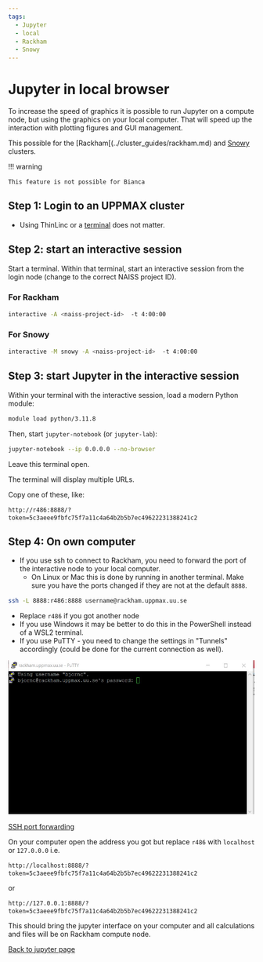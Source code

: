 ```yaml
---
tags:
  - Jupyter
  - local
  - Rackham
  - Snowy
---
```


# Jupyter in local browser

To increase the speed of graphics it is possible to run Jupyter on a compute
node, but using the graphics on your local computer.
That will speed up the interaction with plotting figures and GUI management.

This possible for the [Rackham[(../cluster_guides/rackham.md) and
[Snowy](../cluster_guides/snowy.md) clusters.

!!! warning

    This feature is not possible for Bianca

## Step 1: Login to an UPPMAX cluster

- Using ThinLinc or a [terminal](../software/terminal.md) does not matter.

## Step 2: start an interactive session

Start a terminal. Within that terminal, start an interactive session from the login node (change to the correct NAISS project ID).
  
### For Rackham

```sh
interactive -A <naiss-project-id>  -t 4:00:00
```

### For Snowy

```sh
interactive -M snowy -A <naiss-project-id>  -t 4:00:00
```

## Step 3: start Jupyter in the interactive session

Within your terminal with the interactive session, load a modern Python module:

```sh
module load python/3.11.8
```

Then, start ``jupyter-notebook`` (or ``jupyter-lab``):

```sh
jupyter-notebook --ip 0.0.0.0 --no-browser
```

Leave this terminal open.

The terminal will display multiple URLs.

Copy one of these, like:

```text
http://r486:8888/?token=5c3aeee9fbfc75f7a11c4a64b2b5b7ec49622231388241c2
```

## Step 4: On own computer

- If you use ssh to connect to Rackham, you need to forward the port of the interactive node to your local computer.
    - On Linux or Mac this is done by running in another terminal. Make sure you have the ports changed if they are not at the default ``8888``.

```sh
ssh -L 8888:r486:8888 username@rackham.uppmax.uu.se
```

- Replace ``r486`` if you got another node
- If you use Windows it may be better to do this in the PowerShell instead of a WSL2 terminal.
- If you use PuTTY - you need to change the settings in "Tunnels" accordingly (could be done for the current connection as well).

![putty](../software/img/putty.jpg)

[SSH port forwarding](https://uplogix.com/docs/local-manager-user-guide/advanced-features/ssh-port-forwarding)

On your computer open the address you got but replace ``r486`` with ``localhost`` or ``127.0.0.0`` i.e.

```text
http://localhost:8888/?token=5c3aeee9fbfc75f7a11c4a64b2b5b7ec49622231388241c2
```

or

```text
http://127.0.0.1:8888/?token=5c3aeee9fbfc75f7a11c4a64b2b5b7ec49622231388241c2
```

This should bring the jupyter interface on your computer and all calculations and files will be on Rackham compute node.

[Back to jupyter page](jupyter.md)
